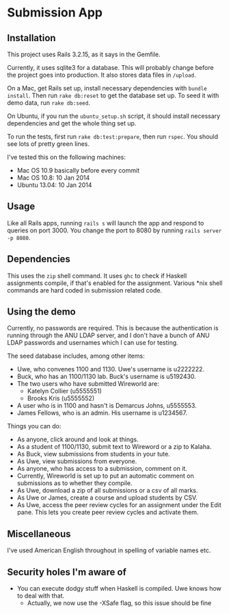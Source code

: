 # Submission App


## Installation

This project uses Rails 3.2.15, as it says in the Gemfile.

Currently, it uses sqlite3 for a database. This will probably change before the project goes into production. It also stores data files in `/upload`.

On a Mac, get Rails set up, install necessary dependencies with `bundle install`. Then run `rake db:reset` to get the database set up. To seed it with demo data, run `rake db:seed`.

On Ubuntu, if you run the `ubuntu_setup.sh` script, it should install necessary dependencies and get the whole thing set up.

To run the tests, first run `rake db:test:prepare`, then run `rspec`. You should see lots of pretty green lines.

I've tested this on the following machines:
- Mac OS 10.9 basically before every commit
- Mac OS 10.8: 10 Jan 2014
- Ubuntu 13.04: 10 Jan 2014

## Usage

Like all Rails apps, running `rails s` will launch the app and respond to queries on port 3000. You change the port to 8080 by running `rails server -p 8080`.

## Dependencies

This uses the `zip` shell command. It uses `ghc` to check if Haskell assignments compile, if that's enabled for the assignment. Various *nix shell commands are hard coded in submission related code.

## Using the demo

Currently, no passwords are required. This is because the authentication is running through the ANU LDAP server, and I don't have a bunch of ANU LDAP passwords and usernames which I can use for testing.

The seed database includes, among other items:

- Uwe, who convenes 1100 and 1130. Uwe's username is u2222222.
- Buck, who has an 1100/1130 lab. Buck's username is u5192430.
- The two users who have submitted Wireworld are:
	- Katelyn Collier (u5555551)
	- Brooks Kris (u5555552)
- A user who is in 1100 and hasn't is Demarcus Johns, u5555553.
- James Fellows, who is an admin. His username is u1234567.

Things you can do:

- As anyone, click around and look at things.
- As a student of 1100/1130, submit text to Wireword or a zip to Kalaha.
- As Buck, view submissions from students in your tute.
- As Uwe, view submissions from everyone.
- As anyone, who has access to a submission, comment on it.
- Currently, Wireworld is set up to put an automatic comment on submissions as to whether they compile.
- As Uwe, download a zip of all submissions or a csv of all marks.
- As Uwe or James, create a course and upload students by CSV.
- As Uwe, access the peer review cycles for an assignment under the Edit pane. This lets you create peer review cycles and activate them.

## Miscellaneous

I've used American English throughout in spelling of variable names etc.

## Security holes I'm aware of

- You can execute dodgy stuff when Haskell is compiled. Uwe knows how to deal with that.
  - Actually, we now use the -XSafe flag, so this issue should be fine